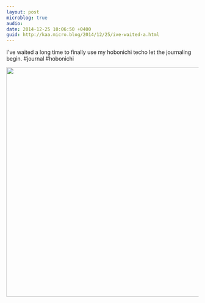```yaml
---
layout: post
microblog: true
audio: 
date: 2014-12-25 10:06:50 +0400
guid: http://kaa.micro.blog/2014/12/25/ive-waited-a.html
---
```

I've waited a long time to finally use my hobonichi techo  let the journaling begin. #journal #hobonichi

<img src="https://www.kaa.bz/uploads/2018/8406b9d027.jpg" width="600" height="600" />
